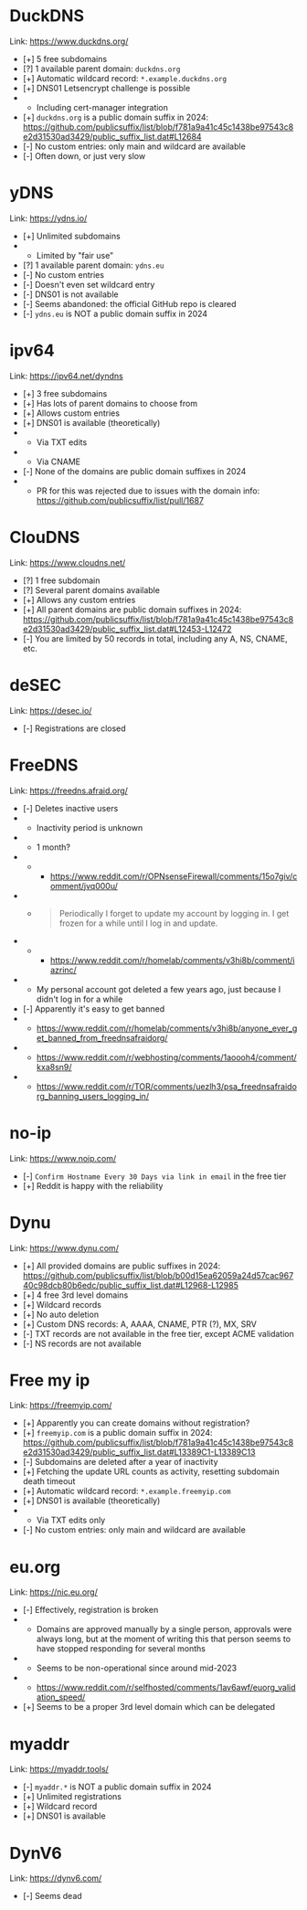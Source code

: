 
# DuckDNS

Link: https://www.duckdns.org/

- [+] 5 free subdomains
- [?] 1 available parent domain: `duckdns.org`
- [+] Automatic wildcard record: `*.example.duckdns.org`
- [+] DNS01 Letsencrypt challenge is possible
- - Including cert-manager integration
- [+] `duckdns.org` is a public domain suffix in 2024: https://github.com/publicsuffix/list/blob/f781a9a41c45c1438be97543c8e2d31530ad3429/public_suffix_list.dat#L12684
- [-] No custom entries: only main and wildcard are available
- [-] Often down, or just very slow

# yDNS

Link: https://ydns.io/

- [+] Unlimited subdomains
- - Limited by "fair use"
- [?] 1 available parent domain: `ydns.eu`
- [-] No custom entries
- [-] Doesn't even set wildcard entry
- [-] DNS01 is not available
- [-] Seems abandoned: the official GitHub repo is cleared
- [-] `ydns.eu` is NOT a public domain suffix in 2024

# ipv64

Link: https://ipv64.net/dyndns

- [+] 3 free subdomains
- [+] Has lots of parent domains to choose from
- [+] Allows custom entries
- [+] DNS01 is available (theoretically)
- - Via TXT edits
- - Via CNAME
- [-] None of the domains are public domain suffixes in 2024
- - PR for this was rejected due to issues with the domain info: https://github.com/publicsuffix/list/pull/1687

# ClouDNS

Link: https://www.cloudns.net/

- [?] 1 free subdomain
- [?] Several parent domains available
- [+] Allows any custom entries
- [+] All parent domains are public domain suffixes in 2024: https://github.com/publicsuffix/list/blob/f781a9a41c45c1438be97543c8e2d31530ad3429/public_suffix_list.dat#L12453-L12472
- [-] You are limited by 50 records in total, including any A, NS, CNAME, etc.

# deSEC

Link: https://desec.io/

- [-] Registrations are closed

# FreeDNS

Link: https://freedns.afraid.org/

- [-] Deletes inactive users
- - Inactivity period is unknown
- - 1 month?
- - - https://www.reddit.com/r/OPNsenseFirewall/comments/15o7giv/comment/jvq000u/
- - > Periodically I forget to update my account by logging in.
    > I get frozen for a while until I log in and update.
- - - https://www.reddit.com/r/homelab/comments/v3hi8b/comment/iazrinc/
- - My personal account got deleted a few years ago, just because I didn't log in for a while
- [-] Apparently it's easy to get banned
- - https://www.reddit.com/r/homelab/comments/v3hi8b/anyone_ever_get_banned_from_freednsafraidorg/
- - https://www.reddit.com/r/webhosting/comments/1aoooh4/comment/kxa8sn9/
- - https://www.reddit.com/r/TOR/comments/uezlh3/psa_freednsafraidorg_banning_users_logging_in/

# no-ip

Link: https://www.noip.com/

- [-] `Confirm Hostname Every 30 Days via link in email` in the free tier
- [+] Reddit is happy with the reliability

# Dynu

Link: https://www.dynu.com/

- [+] All provided domains are public suffixes in 2024: https://github.com/publicsuffix/list/blob/b00d15ea62059a24d57cac96740c98dcb80b6edc/public_suffix_list.dat#L12968-L12985
- [+] 4 free 3rd level domains
- [+] Wildcard records
- [+] No auto deletion
- [+] Custom DNS records: A, AAAA, CNAME, PTR (?), MX, SRV
- [-] TXT records are not available in the free tier, except ACME validation
- [-] NS records are not available

# Free my ip

Link: https://freemyip.com/

- [+] Apparently you can create domains without registration?
- [+] `freemyip.com` is a public domain suffix in 2024: https://github.com/publicsuffix/list/blob/f781a9a41c45c1438be97543c8e2d31530ad3429/public_suffix_list.dat#L13389C1-L13389C13
- [-] Subdomains are deleted after a year of inactivity
- [+] Fetching the update URL counts as activity, resetting subdomain death timeout
- [+] Automatic wildcard record: `*.example.freemyip.com`
- [+] DNS01 is available (theoretically)
- - Via TXT edits only
- [-] No custom entries: only main and wildcard are available

# eu.org

Link: https://nic.eu.org/

- [-] Effectively, registration is broken
- - Domains are approved manually by a single person,
approvals were always long, but at the moment of writing this
that person seems to have stopped responding for several months
- - Seems to be non-operational since around mid-2023
- - https://www.reddit.com/r/selfhosted/comments/1av6awf/euorg_validation_speed/
- [+] Seems to be a proper 3rd level domain which can be delegated

# myaddr

Link: https://myaddr.tools/

- [-] `myaddr.*` is NOT a public domain suffix in 2024
- [+] Unlimited registrations
- [+] Wildcard record
- [+] DNS01 is available

# DynV6

Link: https://dynv6.com/

- [-] Seems dead
